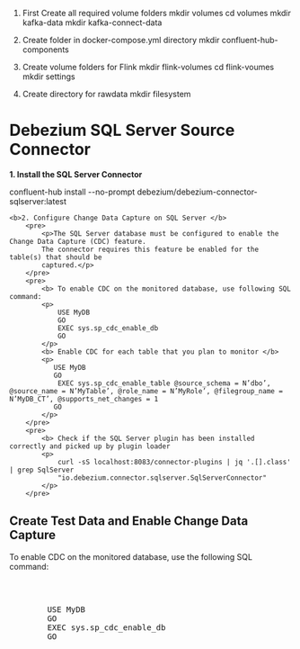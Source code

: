 1. First Create all required volume folders
    mkdir volumes
    cd volumes
    mkdir kafka-data
    mkdir kafka-connect-data 

2. Create folder in docker-compose.yml directory 
    mkdir confluent-hub-components 

3. Create volume folders for Flink 
    mkdir flink-volumes
    cd flink-voumes 
    mkdir settings

5. Create directory for rawdata 
    mkdir filesystem


<h1> Debezium SQL Server Source Connector </h1>
    <b>1. Install the SQL Server Connector </b>
        <p> confluent-hub install --no-prompt debezium/debezium-connector-sqlserver:latest </p>

    <b>2. Configure Change Data Capture on SQL Server </b>
        <pre>
            <p>The SQL Server database must be configured to enable the Change Data Capture (CDC) feature.
            The connector requires this feature be enabled for the table(s) that should be 
            captured.</p>
        </pre>
        <pre>
            <b> To enable CDC on the monitored database, use following SQL command:
            <p>
                USE MyDB 
                GO 
                EXEC sys.sp_cdc_enable_db 
                GO
            </p>
            <b> Enable CDC for each table that you plan to monitor </b>
            <p>
               USE MyDB
               GO
                EXEC sys.sp_cdc_enable_table @source_schema = N’dbo’, @source_name = N’MyTable’, @role_name = N’MyRole’, @filegroup_name = N’MyDB_CT’, @supports_net_changes = 1
               GO
            </p>
        </pre>
        <pre>
            <b> Check if the SQL Server plugin has been installed correctly and picked up by plugin loader
            <p>
                curl -sS localhost:8083/connector-plugins | jq '.[].class' | grep SqlServer
                "io.debezium.connector.sqlserver.SqlServerConnector"
            </p>
        </pre>
<h2> Create Test Data and Enable Change Data Capture </h2>
    <p> To enable CDC on the monitored database, use the following SQL command: </p>
    <pre>
    <p>
        USE MyDB
        GO
        EXEC sys.sp_cdc_enable_db
        GO
    </p>
    </pre>


